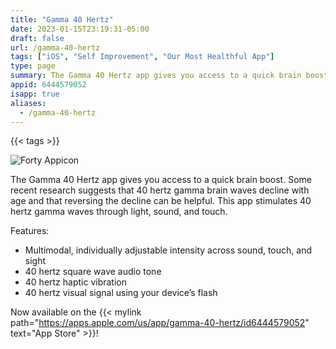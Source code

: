 ```yaml
---
title: "Gamma 40 Hertz"
date: 2023-01-15T23:19:31-05:00
draft: false
url: /gamma-40-hertz
tags: ["iOS", "Self Improvement", "Our Most Healthful App"]
type: page
summary: The Gamma 40 Hertz app gives you access to a quick brain boost. Some recent research suggests that 40 hertz gamma brain waves decline with age and that reversing the decline can be helpful. This app stimulates 40 hertz gamma waves through light, sound, and touch…
appid: 6444579052
isapp: true
aliases:
  - /gamma-40-hertz
---
```


{{< tags >}}

![Forty Appicon](/images/forty-app-icon.png)

The Gamma 40 Hertz app gives you access to a quick brain boost. Some recent research suggests that 40 hertz gamma brain waves decline with age and that reversing the decline can be helpful. This app stimulates 40 hertz gamma waves through light, sound, and touch.

Features:

- Multimodal, individually adjustable intensity across sound, touch, and sight
- 40 hertz square wave audio tone
- 40 hertz haptic vibration
- 40 hertz visual signal using your device’s flash

Now available on the {{< mylink path="https://apps.apple.com/us/app/gamma-40-hertz/id6444579052" text="App Store" >}}!
